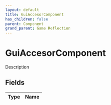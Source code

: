 ```yaml
---
layout: default
title: GuiAccesorComponent
has_children: false
parent: Component
grand_parent: Game Reflection
---
```

# GuiAccesorComponent
Description 

## Fields

| Type | Name |
|:-------------|:--------------|

